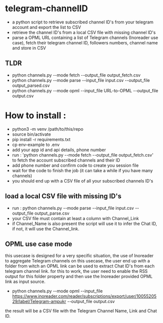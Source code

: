 # telegram-channelID
- a python script to retrieve subscribed channel ID's from your telegram account and export the list to CSV
- retrieve the channel ID's from a local CSV file with missing channel ID's
- parse a OPML URL containing a list of Telegram channels (Inoreader use case), fetch their telegram channel ID, followers numbers, channel name and store in CSV

## TLDR

- python channels.py --mode fetch --output_file output_fetch.csv
- python channels.py --mode parse --input_file input.csv --output_file output_parsed.csv
- python channels.py --mode opml --input_file URL-to-OPML --output_file output.csv



# How to install : 

- python3 -m venv /path/to/this/repo
- source bin/activate
- pip install -r requirements.txt
- cp env-example to .env
- add your app id and api details, phone number
- run : 'python channels.py --mode fetch --output_file output_fetch.csv' to fetch the account subscribed channels and their ID
- add phone number and confirm code to create you session file
- wait for the code to finish the job (it can take a while if you have many channels)
- you should end up with a CSV file of all your subscribed channels ID's

## load a local CSV file with missing ID's
- run : python channels.py --mode parse --input_file input.csv --output_file output_parse.csv
- your CSV file must contain at least a column with Channel_Link
- if Channel_Name is also present the script will use it to infer the Chat ID, if not, it will use the Channel_link. 

## OPML use case mode
this usecase is designed for a very specific situation, the use of Inoreader to aggregate Telegram channels
on this usecase, the user end up with a folder from witch an OPML link can be used to extract Chat ID's from each telegram channel link. 
for this to work, the user need to enable the RSS output for this folder property and then use the Inoreader provided OPML link as input source. 

- python channels.py --mode opml --input_file https://www.inoreader.com/reader/subscriptions/export/user/1005520529/label/Telegram-ampukr --output_file output.csv

the result will be a CSV file with the Telegram Channel Name, Link and Chat ID. 


